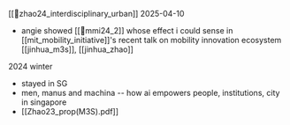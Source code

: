 [[📜zhao24_interdisciplinary_urban]]
2025-04-10
- angie showed [[🛝mmi24_2]] whose effect i could sense in [[mit_mobility_initiative]]'s recent talk on mobility innovation ecosystem
[[jinhua_m3s]], [[jinhua_zhao]]

2024 winter
- stayed in SG
- men, manus and machina -- how ai empowers people, institutions, city in singapore
- [[Zhao23_prop(M3S).pdf]]